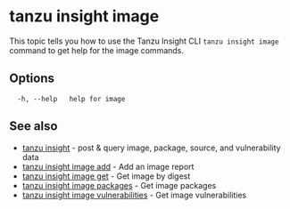 # tanzu insight image

This topic tells you how to use the Tanzu Insight CLI 
`tanzu insight image` command to get help for the image commands.

## <a id='options'></a>Options

```console
  -h, --help   help for image
```

## <a id='see-also'></a>See also

* [tanzu insight](tanzu_insight.hbs.md)	 - post & query image, package, source, and vulnerability data
* [tanzu insight image add](tanzu_insight_image_add.hbs.md)	 - Add an image report
* [tanzu insight image get](tanzu_insight_image_get.hbs.md)	 - Get image by digest
* [tanzu insight image packages](tanzu_insight_image_packages.hbs.md)	 - Get image packages
* [tanzu insight image vulnerabilities](tanzu_insight_image_vulnerabilities.hbs.md)	 - Get image vulnerabilities
